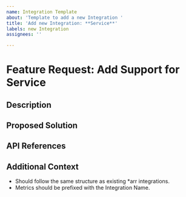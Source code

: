 ```yaml
---
name: Integration Template
about: 'Template to add a new Integration '
title: 'Add new Integration: **Service**'
labels: new Integration
assignees: ''

---
```


# Feature Request: Add Support for **Service**

## Description

## Proposed Solution 

## API References

## Additional Context

- Should follow the same structure as existing *arr integrations.
- Metrics should be prefixed with the Integration Name.
